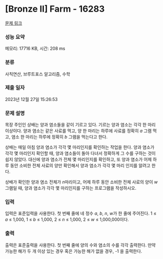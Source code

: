 # [Bronze II] Farm - 16283 

[문제 링크](https://www.acmicpc.net/problem/16283) 

### 성능 요약

메모리: 17716 KB, 시간: 208 ms

### 분류

사칙연산, 브루트포스 알고리즘, 수학

### 제출 일자

2023년 12월 27일 15:26:53

### 문제 설명

<p>목장 주인인 상배는 양과 염소들을 같이 기르고 있다. 기르는 양과 염소는 각각 한 마리 이상이다. 양과 염소는 같은 사료를 먹고, 양 한 마리는 하루에 사료를 정확히 <em>a</em> 그램 먹고, 염소 한 마리는 하루에 정확히 <em>b</em> 그램을 먹는다고 한다.</p>

<p>상배는 매일 아침 양과 염소가 각각 몇 마리인지를 확인하는 작업을 한다. 양과 염소가 각각 몇 마리인지 확인할 때, 양과 염소들이 돌아 다녀서 정확하게 그 수를 구하는 것이 쉽지 않았다. 대신에 양과 염소가 전체 몇 마리인지를 확인하고, 또 양과 염소가 어제 하루 동안 소비한 전체 사료의 양만 확인해서 양과 염소가 각각 몇 마리 인지를 알려고 한다.</p>

<p>상배가 확인한 양과 염소 전체가 <em>n</em>마리이고, 어제 하루 동안 소비한 전체 사료의 양이 <em>w</em>그램일 때, 양과 염소가 각각 몇 마리인지를 구하는 프로그램을 작성하시오. </p>

### 입력 

 <p>입력은 표준입력을 사용한다. 첫 번째 줄에 네 정수 <em>a</em>, <em>b</em>, <em>n</em>, <em>w</em>가 한 줄에 주어진다. 1 ≤ <em>a</em> ≤ 1,000, 1 ≤ <em>b</em> ≤ 1,000, 2 ≤ <em>n</em> ≤ 1,000, 2 ≤ <em>w</em> ≤ 1,000,000이다.</p>

### 출력 

 <p>출력은 표준출력을 사용한다. 첫 번째 줄에 양의 수와 염소의 수를 각각 출력한다. 만약 가능한 해가 두 개 이상 있는 경우 혹은 가능한 해가 없을 경우, -1 을 출력한다. </p>

